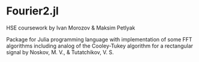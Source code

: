 # Fourier2.jl

HSE coursework by Ivan Morozov & Maksim Petlyak

Package for Julia programming language with implementation of some FFT algorithms including analog of the Cooley-Tukey algorithm for a rectangular signal by Noskov, M. V., & Tutatchikov, V. S.

